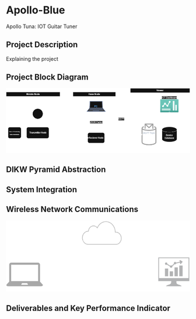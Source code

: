 # Apollo-Blue
Apollo Tuna: IOT Guitar Tuner

## Project Description
Explaining the project

## Project Block Diagram
![Project | 850](Images/Proj.drawio.png)

## DIKW Pyramid Abstraction

## System Integration

## Wireless Network Communications
![Network | 700](Images/Network.png)

## Deliverables and Key Performance Indicator
